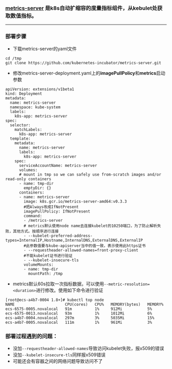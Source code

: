 ### [metrics-server](https://github.com/kubernetes-incubator/metrics-server) 是k8s自动扩缩容的度量指标组件，从kebulet处获取数值指标。
---
### 部署步骤
- 下载metrics-server的yaml文件  
``` 
cd /tmp
git clone https://github.com/kubernetes-incubator/metrics-server.git
```

- 修改metrics-server-deployment.yaml上的**imagePullPolicy**和**metrics**启动参数
```
apiVersion: extensions/v1beta1
kind: Deployment
metadata:
  name: metrics-server
  namespace: kube-system
  labels:
    k8s-app: metrics-server
spec:
  selector:
    matchLabels:
      k8s-app: metrics-server
  template:
    metadata:
      name: metrics-server
      labels:
        k8s-app: metrics-server
    spec:
      serviceAccountName: metrics-server
      volumes:
      # mount in tmp so we can safely use from-scratch images and/or read-only containers
      - name: tmp-dir
        emptyDir: {}
      containers:
      - name: metrics-server
        image: k8s.gcr.io/metrics-server-amd64:v0.3.3
        #把Always改成IfNotPresent
        imagePullPolicy: IfNotPresent
        command:
        - /metrics-server
        # metrics默认使用node name去连接kubelet的10250端口，为了防止解析失败，其他方式。按顺序进行连接
        - --kubelet-preferred-address-types=InternalIP,Hostname,InternalDNS,ExternalDNS,ExternalIP
        #此参数值要与kube-apiserver当中的值一致，表示使用此https证书
        - --requestheader-allowed-names=front-proxy-client
        #不能kubelet证书进行验证
        - --kubelet-insecure-tls
        volumeMounts:
        - name: tmp-dir
          mountPath: /tmp
```
- metrics默认60s拉取一次指标数据，可以使用```--metric-resolution=<duration>```进行修改。使用如下命令进行验证
```
[root@ecs-a4b7-0004 1.8+]# kubectl top node
NAME                      CPU(cores)   CPU%   MEMORY(bytes)   MEMORY%   
ecs-6575-0005.novalocal   91m          1%     912Mi           5%        
ecs-6575-0013.novalocal   93m          1%     1012Mi          6%        
ecs-a4b7-0004.novalocal   297m         3%     5035Mi          15%       
ecs-a4b7-0005.novalocal   111m         1%     961Mi           3%   
```
### 部署过程遇到的问题：
- 没加```--requestheader-allowed-names```导致访问kubelet失败，报x509的错误 
- 没加```--kubelet-insecure-tls```同样报x509错误
- 可能还会有容器之间的网络问题导致访问不了

